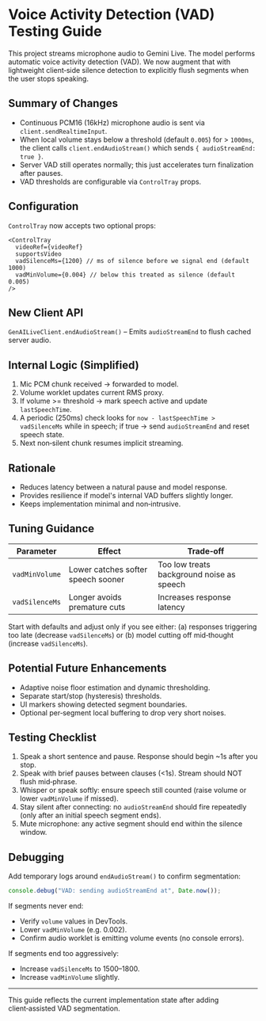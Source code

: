 # Voice Activity Detection (VAD) Testing Guide

This project streams microphone audio to Gemini Live. The model performs automatic voice activity detection (VAD). We now augment that with lightweight client‑side silence detection to explicitly flush segments when the user stops speaking.

## Summary of Changes

- Continuous PCM16 (16kHz) microphone audio is sent via `client.sendRealtimeInput`.
- When local volume stays below a threshold (default `0.005`) for > `1000ms`, the client calls `client.endAudioStream()` which sends `{ audioStreamEnd: true }`.
- Server VAD still operates normally; this just accelerates turn finalization after pauses.
- VAD thresholds are configurable via `ControlTray` props.

## Configuration

`ControlTray` now accepts two optional props:

```tsx
<ControlTray
  videoRef={videoRef}
  supportsVideo
  vadSilenceMs={1200} // ms of silence before we signal end (default 1000)
  vadMinVolume={0.004} // below this treated as silence (default 0.005)
/>
```

## New Client API

`GenAILiveClient.endAudioStream()` – Emits `audioStreamEnd` to flush cached server audio.

## Internal Logic (Simplified)

1. Mic PCM chunk received -> forwarded to model.
2. Volume worklet updates current RMS proxy.
3. If volume >= threshold → mark speech active and update `lastSpeechTime`.
4. A periodic (250ms) check looks for `now - lastSpeechTime > vadSilenceMs` while in speech; if true → send `audioStreamEnd` and reset speech state.
5. Next non‑silent chunk resumes implicit streaming.

## Rationale

- Reduces latency between a natural pause and model response.
- Provides resilience if model's internal VAD buffers slightly longer.
- Keeps implementation minimal and non‑intrusive.

## Tuning Guidance

| Parameter      | Effect                             | Trade‑off                                 |
| -------------- | ---------------------------------- | ----------------------------------------- |
| `vadMinVolume` | Lower catches softer speech sooner | Too low treats background noise as speech |
| `vadSilenceMs` | Longer avoids premature cuts       | Increases response latency                |

Start with defaults and adjust only if you see either: (a) responses triggering too late (decrease `vadSilenceMs`) or (b) model cutting off mid‑thought (increase `vadSilenceMs`).

## Potential Future Enhancements

- Adaptive noise floor estimation and dynamic thresholding.
- Separate start/stop (hysteresis) thresholds.
- UI markers showing detected segment boundaries.
- Optional per‑segment local buffering to drop very short noises.

## Testing Checklist

1. Speak a short sentence and pause. Response should begin ~1s after you stop.
2. Speak with brief pauses between clauses (<1s). Stream should NOT flush mid‑phrase.
3. Whisper or speak softly: ensure speech still counted (raise volume or lower `vadMinVolume` if missed).
4. Stay silent after connecting: no `audioStreamEnd` should fire repeatedly (only after an initial speech segment ends).
5. Mute microphone: any active segment should end within the silence window.

## Debugging

Add temporary logs around `endAudioStream()` to confirm segmentation:

```ts
console.debug("VAD: sending audioStreamEnd at", Date.now());
```

If segments never end:

- Verify `volume` values in DevTools.
- Lower `vadMinVolume` (e.g. 0.002).
- Confirm audio worklet is emitting volume events (no console errors).

If segments end too aggressively:

- Increase `vadSilenceMs` to 1500–1800.
- Increase `vadMinVolume` slightly.

---

This guide reflects the current implementation state after adding client‑assisted VAD segmentation.
